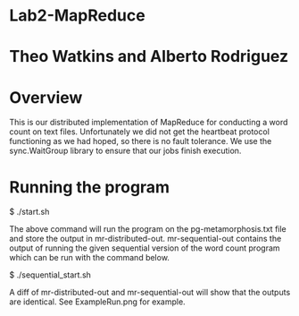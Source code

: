 # Lab2-MapReduce
# Theo Watkins and Alberto Rodriguez

# Overview

This is our distributed implementation of MapReduce for conducting a word count on text files.  Unfortunately we did not get the heartbeat protocol functioning as we had hoped, so there is no fault tolerance. We use the sync.WaitGroup library to ensure that our jobs finish execution.  


# Running the program

$ ./start.sh

The above command will run the program on the pg-metamorphosis.txt file and store the output in mr-distributed-out.  mr-sequential-out contains the output of running the given sequential version of the word count program which can be run with the command below.

$ ./sequential_start.sh

A diff of mr-distributed-out and mr-sequential-out will show that the outputs are identical. See ExampleRun.png for example.
